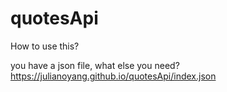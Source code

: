 # quotesApi

How to use this?

you have a json file, what else you need? 
https://julianoyang.github.io/quotesApi/index.json

